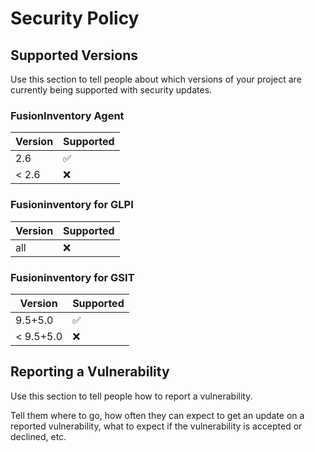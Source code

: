 # Security Policy

## Supported Versions

Use this section to tell people about which versions of your project are
currently being supported with security updates.

### FusionInventory Agent

| Version | Supported          |
| ------- | ------------------ |
| 2.6     | :white_check_mark: |
| < 2.6   | :x:                |

### Fusioninventory for GLPI

| Version | Supported          |
| ------- | ------------------ |
| all     | :x: |

### Fusioninventory for GSIT

| Version | Supported          |
| ------- | ------------------ |
| 9.5+5.0     | :white_check_mark: |
| < 9.5+5.0     | :x: |



## Reporting a Vulnerability

Use this section to tell people how to report a vulnerability.

Tell them where to go, how often they can expect to get an update on a
reported vulnerability, what to expect if the vulnerability is accepted or
declined, etc.

